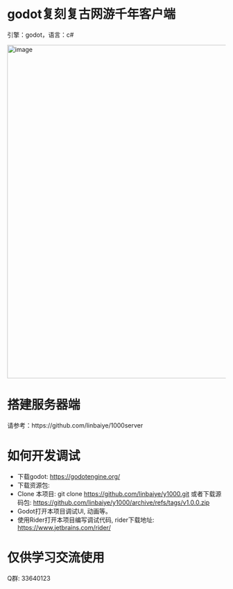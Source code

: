 #  godot复刻复古网游千年客户端
<p>引擎：godot，语言：c#</p>
<img width="770" alt="image" src="https://github.com/user-attachments/assets/116f98b6-7e3a-4de1-95f2-5f7a805584fd" />

# 搭建服务器端
<p>请参考：https://github.com/linbaiye/1000server</p>

# 如何开发调试
* 下载godot: https://godotengine.org/
* 下载资源包: 
* Clone 本项目: git clone https://github.com/linbaiye/y1000.git 或者下载源码包: https://github.com/linbaiye/y1000/archive/refs/tags/v1.0.0.zip
* Godot打开本项目调试UI, 动画等。
* 使用Rider打开本项目编写调试代码, rider下载地址: https://www.jetbrains.com/rider/

# 仅供学习交流使用
Q群: 33640123
